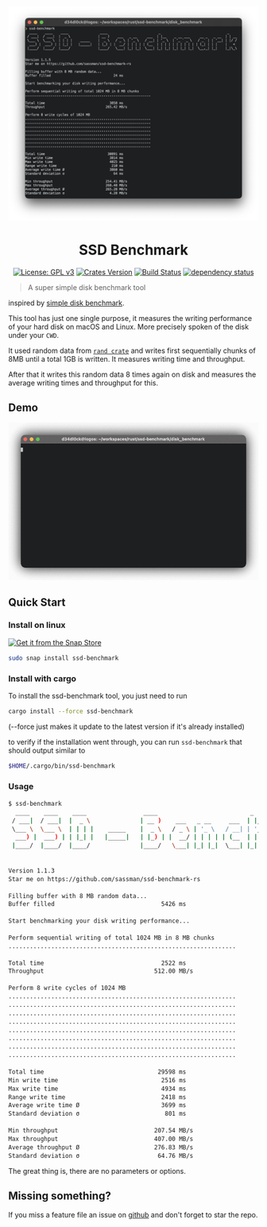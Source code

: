 <div align="center">
 <img src="https://github.com/sassman/ssd-benchmark-rs/blob/master/docs/demo.png?raw=true" width="950">
 <h1><strong>SSD Benchmark</strong></h1>

[![License: GPL v3](https://img.shields.io/badge/License-GPLv3-blue.svg)](https://www.gnu.org/licenses/gpl-3.0)
[![Crates Version](https://img.shields.io/crates/v/ssd-benchmark.svg)](https://crates.io/crates/ssd-benchmark)
[![Build Status](https://github.com/sassman/ssd-benchmark-rs/workflows/Build/badge.svg)](https://github.com/sassman/ssd-benchmark-rs/actions?query=branch%3Amaster+workflow%3ABuild+)
[![dependency status](https://deps.rs/repo/github/sassman/ssd-benchmark-rs/status.svg)](https://deps.rs/repo/github/sassman/ssd-benchmark-rs)

</div>

> A super simple disk benchmark tool

inspired by [simple disk benchmark][1].

This tool has just one single purpose, it measures the writing performance of your hard disk on macOS and Linux. More precisely spoken of the disk under your `CWD`.

It used random data from [`rand crate`][3] and writes first sequentially chunks of 8MB until a total 1GB is written. It measures writing time and throughput.

After that it writes this random data 8 times again on disk and measures the average writing times and throughput for this.

## Demo

![demo](./docs/demo.gif)

## Quick Start

### Install on linux

[![Get it from the Snap Store](https://snapcraft.io/static/images/badges/en/snap-store-black.svg)](https://snapcraft.io/ssd-benchmark)

```sh
sudo snap install ssd-benchmark
```

### Install with cargo

To install the ssd-benchmark tool, you just need to run

```bash
cargo install --force ssd-benchmark
```

(--force just makes it update to the latest version if it's already installed)

to verify if the installation went through, you can run `ssd-benchmark` that should output similar to

```sh
$HOME/.cargo/bin/ssd-benchmark
```

### Usage

```sh
$ ssd-benchmark
  ____    ____    ____                ____                          _                                  _
 / ___|  / ___|  |  _ \              | __ )    ___   _ __     ___  | |__    _ __ ___     __ _   _ __  | | __
 \___ \  \___ \  | | | |    _____    |  _ \   / _ \ | '_ \   / __| | '_ \  | '_ ` _ \   / _` | | '__| | |/ /
  ___) |  ___) | | |_| |   |_____|   | |_) | |  __/ | | | | | (__  | | | | | | | | | | | (_| | | |    |   <
 |____/  |____/  |____/              |____/   \___| |_| |_|  \___| |_| |_| |_| |_| |_|  \__,_| |_|    |_|\_\


Version 1.1.3
Star me on https://github.com/sassman/ssd-benchmark-rs

Filling buffer with 8 MB random data...
Buffer filled                              5426 ms

Start benchmarking your disk writing performance...

Perform sequential writing of total 1024 MB in 8 MB chunks
................................................................

Total time                                 2522 ms
Throughput                               512.00 MB/s

Perform 8 write cycles of 1024 MB
................................................................
................................................................
................................................................
................................................................
................................................................
................................................................
................................................................
................................................................

Total time                                29598 ms
Min write time                             2516 ms
Max write time                             4934 ms
Range write time                           2418 ms
Average write time Ø                       3699 ms
Standard deviation σ                        801 ms

Min throughput                           207.54 MB/s
Max throughput                           407.00 MB/s
Average throughput Ø                     276.83 MB/s
Standard deviation σ                      64.76 MB/s
```

The great thing is, there are no parameters or options.

## Missing something?

If you miss a feature file an issue on [github][2] and don't forget to star the repo.

[1]: http://www.geschke-online.de/sdb/
[2]: https://github.com/sassman/ssd-benchmark-rs/issues
[3]: https://crates.io/crates/rand
